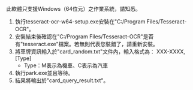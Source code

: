 此軟體只支援Windows（64位元）之作業系統，請知悉。
1. 執行tesseract-ocr-w64-setup.exe安裝在"C:/Program Files/Tesseract-OCR"。
2. 安裝結束後確認在"C:/Program Files/Tesseract-OCR"是否有"tesseract.exe"檔案。若無則代表您裝錯了，請重新安裝。
3. 將車牌資訊輸入於"card_random.txt"文件內，輸入格式為：
	XXX-XXXX,[Type]
	- Type：M表示為機車、C表示為汽車
4. 執行park.exe並且等待。
5. 結果將輸出於"card_query_result.txt"。